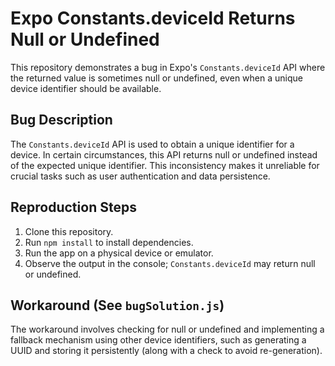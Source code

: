 # Expo Constants.deviceId Returns Null or Undefined

This repository demonstrates a bug in Expo's `Constants.deviceId` API where the returned value is sometimes null or undefined, even when a unique device identifier should be available.

## Bug Description

The `Constants.deviceId` API is used to obtain a unique identifier for a device.  In certain circumstances, this API returns null or undefined instead of the expected unique identifier. This inconsistency makes it unreliable for crucial tasks such as user authentication and data persistence.

## Reproduction Steps

1. Clone this repository.
2. Run `npm install` to install dependencies.
3. Run the app on a physical device or emulator.
4. Observe the output in the console; `Constants.deviceId` may return null or undefined.

## Workaround (See `bugSolution.js`)

The workaround involves checking for null or undefined and implementing a fallback mechanism using other device identifiers, such as generating a UUID and storing it persistently (along with a check to avoid re-generation).